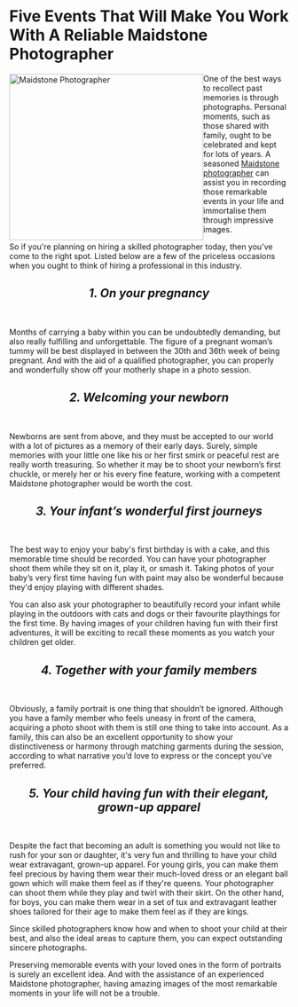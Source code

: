 # Five Events That Will Make You Work With A Reliable Maidstone Photographer

<img src="https://maidstonephotographer.files.wordpress.com/2019/05/kent-photography.jpg?w=720" alt="Maidstone Photographer" style="float:left;width:350px;height:300px;">

One of the best ways to recollect past memories is through photographs. Personal moments, such as those shared with family, ought to be celebrated and kept for lots of years. A seasoned <a href="https://www.anniemarshallphotography.co.uk/maidstone-photographer">Maidstone photographer</a> can assist you in recording those remarkable events in your life and immortalise them through impressive images.

So if you're planning on hiring a skilled photographer today, then you’ve come to the right spot. Listed below are a few of the priceless occasions when you ought to think of hiring a professional in this industry.

<h2><center><i><b>1. On your pregnancy</b></i></center></h2><br>


Months of carrying a baby within you can be undoubtedly demanding, but also really fulfilling and unforgettable. The figure of a pregnant woman’s tummy will be best displayed in between the 30th and 36th week of being pregnant. And with the aid of a qualified photographer, you can properly and wonderfully show off your motherly shape in a photo session.

<h2><center><i><b>2. Welcoming your newborn</b></i></center></h2><br>


Newborns are sent from above, and they must be accepted to our world with a lot of pictures as a memory of their early days. Surely, simple memories with your little one like his or her first smirk or peaceful rest are really worth treasuring. So whether it may be to shoot your newborn’s first chuckle, or merely her or his every fine feature, working with a competent Maidstone photographer would be worth the cost.

<h2><center><i><b>3. Your infant’s wonderful first journeys</b></i></center></h2><br>


The best way to enjoy your baby's first birthday is with a cake, and this memorable time should be recorded. You can have your photographer shoot them while they sit on it, play it, or smash it. Taking photos of your baby’s very first time having fun with paint may also be wonderful because they'd enjoy playing with different shades. 

You can also ask your photographer to beautifully record your infant while playing in the outdoors with cats and dogs or their favourite playthings for the first time. By having images of your children having fun with their first adventures, it will be exciting to recall these moments as you watch your children get older. 

<h2><center><i><b>4. Together with your family members
</b></i></center></h2><br>

Obviously, a family portrait is one thing that shouldn’t be ignored. Although you have a family member who feels uneasy in front of the camera, acquiring a photo shoot with them is still one thing to take into account. As a family, this can also be an excellent opportunity to show your distinctiveness or harmony through matching garments during the session, according to what narrative you’d love to express or the concept you’ve preferred.

<h2><center><i><b>5. Your child having fun with their elegant, grown-up apparel</b></i></center></h2><br>


Despite the fact that becoming an adult is something you would not like to rush for your son or daughter, it's very fun and thrilling to have your child wear extravagant, grown-up apparel. For young girls, you can make them feel precious by having them wear their much-loved dress or an elegant ball gown which will make them feel as if they're queens. Your photographer can shoot them while they play and twirl with their skirt. On the other hand, for boys, you can make them wear in a set of tux and extravagant leather shoes tailored for their age to make them feel as if they are kings.

Since skilled photographers know how and when to shoot your child at their best, and also the ideal areas to capture them, you can expect outstanding sincere photographs.

Preserving memorable events with your loved ones in the form of portraits is surely an excellent idea. And with the assistance of an experienced Maidstone photographer, having amazing images of the most remarkable moments in your life will not be a trouble.

